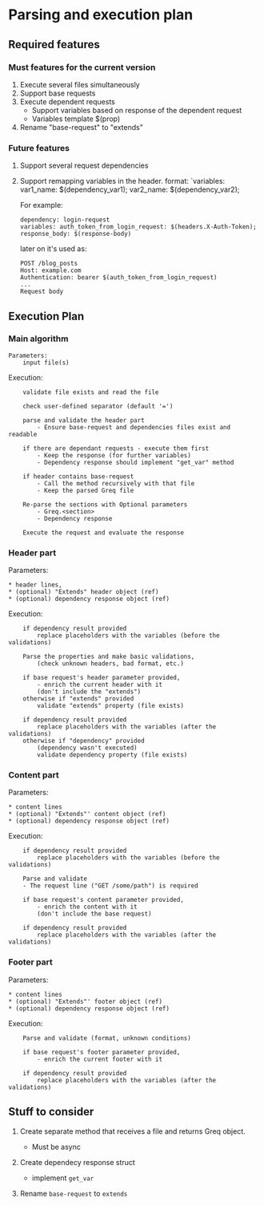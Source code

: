 # Parsing and execution plan

## Required features

### Must features for the current version

1. Execute several files simultaneously
1. Support base requests
2. Execute dependent requests
    * Support variables based on response of the dependent request
    * Variables template $(prop)
1. Rename "base-request" to "extends"

### Future features

1. Support several request dependencies
2. Support remapping variables in the header. 
    format:
    `variables: var1_name: $(dependency_var1); var2_name: $(dependency_var2); 

    For example:
    ```
    dependency: login-request
    variables: auth_token_from_login_request: $(headers.X-Auth-Token); response_body: $(response-body)
    ```

    later on it's used as:
    ```
    POST /blog_posts
    Host: example.com
    Authentication: bearer $(auth_token_from_login_request)
    ...
    Request body
    ```
    

## Execution Plan

    

### Main algorithm

```pseudo
Parameters: 
    input file(s)
```


Execution:
```
    validate file exists and read the file

    check user-defined separator (default '=')

    parse and validate the header part
        - Ensure base-request and dependencies files exist and readable

    if there are dependant requests - execute them first
        - Keep the response (for further variables)
        - Dependency response should implement "get_var" method

    if header contains base-request
        - Call the method recursively with that file
        - Keep the parsed Greq file

    Re-parse the sections with Optional parameters
        - Greq.<section> 
        - Dependency response

    Execute the request and evaluate the response
```


### Header part

Parameters: 
```pseudo
* header lines, 
* (optional) "Extends" header object (ref)
* (optional) dependency response object (ref)
```

Execution:

```pseudo
    if dependency result provided
        replace placeholders with the variables (before the validations)

    Parse the properties and make basic validations, 
        (check unknown headers, bad format, etc.)

    if base request's header parameter provided, 
        - enrich the current header with it
        (don't include the "extends")
    otherwise if "extends" provided
        validate "extends" property (file exists)

    if dependency result provided
        replace placeholders with the variables (after the validations)
    otherwise if "dependency" provided
        (dependency wasn't executed)
        validate dependency property (file exists)
```

### Content part

Parameters:
```pseudo
* content lines
* (optional) "Extends"' content object (ref)
* (optional) dependency response object (ref)
```

Execution:

```pseudo
    if dependency result provided
        replace placeholders with the variables (before the validations)

    Parse and validate
    - The request line ("GET /some/path") is required

    if base request's content parameter provided, 
        - enrich the content with it
        (don't include the base request)

    if dependency result provided
        replace placeholders with the variables (after the validations)

```

### Footer part

Parameters:
```pseudo
* content lines
* (optional) "Extends"' footer object (ref)
* (optional) dependency response object (ref)
```

Execution:

```pseudo
    Parse and validate (format, unknown conditions)

    if base request's footer parameter provided, 
        - enrich the current footer with it

    if dependency result provided
        replace placeholders with the variables (after the validations)

```




## Stuff to consider

1. Create separate method that receives a file and returns Greq object.
    * Must be async

1. Create dependecy response struct
    * implement `get_var`

2. Rename `base-request` to `extends`



